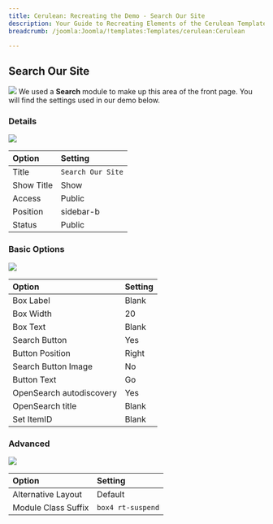 ```yaml
---
title: Cerulean: Recreating the Demo - Search Our Site
description: Your Guide to Recreating Elements of the Cerulean Template for Joomla
breadcrumb: /joomla:Joomla/!templates:Templates/cerulean:Cerulean

---
```


Search Our Site
-----
![][demo]
We used a **Search** module to make up this area of the front page. You will find the settings used in our demo below.

### Details
![][demo2]

| Option     | Setting           |  
| :--------- | :---------------- |  
| Title      | `Search Our Site` |  
| Show Title | Show              |  
| Access     | Public            |  
| Position   | sidebar-b         |  
| Status     | Public            |  

### Basic Options
![][demo3]

| Option                   | Setting |  
| :----------------------- | :------ |  
| Box Label                | Blank   |  
| Box Width                | 20      |  
| Box Text                 | Blank   |  
| Search Button            | Yes     |  
| Button Position          | Right   |  
| Search Button Image      | No      |  
| Button Text              | Go      |  
| OpenSearch autodiscovery | Yes     |  
| OpenSearch title         | Blank   |  
| Set ItemID               | Blank   |  

### Advanced
![][demo4]

| Option              | Setting           |  
| :------------------ | :---------------- |  
| Alternative Layout  | Default           |  
| Module Class Suffix | `box4 rt-suspend` |  

[demo]: assets/demo_2.jpeg
[demo2]: assets/search_1.jpeg
[demo3]: assets/search_2.jpeg
[demo4]: assets/search_3.jpeg
[demo5]: assets/search_4.jpeg